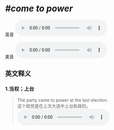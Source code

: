 # ***\#come to power*** 
英音
<audio src="./media/come to power1.aac" controls="controls"></audio>

美音
<audio src="./media/come to power2.aac" controls="controls"></audio>



  

英文释义
---
### 1.**当权；上台**  

 > The party came to power at the last election.  
 > 这个政党是在上次大选中上台执政的。    
<audio src="./media/power-7.aac" controls="controls"></audio>



